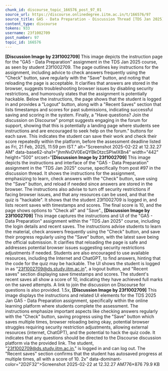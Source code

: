 ```yaml
---
chunk_id: discourse_topic_166576_post_97_01
source_url: https://discourse.onlinedegree.iitm.ac.in/t/166576/97
source_title: GA5 - Data Preparation - Discussion Thread [TDS Jan 2025]
content_type: discourse
tokens: 933
username: 23f1002709
post_number: 97
topic_id: 166576
---
```


**[Discussion Image by 23f1002709]** This image depicts the instruction page for the "GA5 - Data Preparation" assignment in the TDS Jan 2025 course, as seen by student 23f1002709. The page outlines key instructions for the assignment, including advice to check answers frequently using the "Check" button, save regularly with the "Save" button, and noting that reloading the page is acceptable. It clarifies that answers are stored in the browser, suggests troubleshooting browser issues by disabling security restrictions, and humorously states that the assignment is potentially hackable. Below the instructions, the page shows that the student is logged in and provides a "Logout" button, along with a "Recent Saves" section that lists timestamps and scores for past submissions, indicating successful saving and scoring in the system. Finally, a "Have questions? Join the discussion on Discourse" prompt suggests engaging in the forum for support, showing that this is potentially a landing page where students see instructions and are encouraged to seek help on the forum." buttons for each save. This indicates the student can save their work and check their score repeatedly within the platform, before the assessment deadline listed as Fri, 21 Feb, 2025, 11:59 pm IST." alt="Screenshot 2025-02-22 at 12.32.27 AM" data-base62-sha1="jhmNvDV0EeQYBkOtzcSPlwIXBn4" width="442" height="500" srcset="**[Discussion Image by 23f1002709]** This image depicts the instructions and interface of the "GA5 - Data Preparation" assignment in the "TDS Jan 2025" course, specifically from post #97 in the discussion thread. It shows the instructions for the assignment, emphasizing to learn, check answers with the "Check" button, save using the "Save" button, and reload if needed since answers are stored in the browser. The instructions also advise to turn off security restrictions if facing browser issues, and that any resources can be used, and that the quiz is "hackable". It shows that the student 23f1002709 is logged in, and lists recent saves with timestamps and scores. The final score is 10, and the page shows options to "Check all" and "Save"., **[Discussion Image by 23f1002709]** This image captures the instructions and UI of the "GA5 - Data Preparation" assignment within the "TDS Jan 2025" course, including the login details and recent saves. The instructions advise students to learn the material, check answers frequently using the "Check" button, and save their progress regularly using the "Save" button, with the latest save being the official submission. It clarifies that reloading the page is safe and addresses potential browser issues suggesting security restrictions adjustments if needed. Students are also encouraged to use available resources, including the Internet and ChatGPT, to find answers, hinting that the code for the quiz may be hackable. The UI shows the student is logged in as "23f1002709@ds.study.iitm.ac.in", a logout button, and "Recent saves" section displaying save timestamps and scores. The student's recent saves all show a score of 10, indicating they have achieved full marks on the saved attempts. A link to join the discussion on Discourse for questions is also provided. 1.5x, **[Discussion Image by 23f1002709]** This image displays the instructions and related UI elements for the TDS 2025 Jan GA5 - Data Preparation assignment, specifically within the online learning platform where students complete the assessment. The instructions emphasize important aspects like checking answers regularly with the "Check" button, saving progress using the "Save" button which saves multiple times, browser reloading being okay, potential browser struggles requiring security restriction adjustments, allowing external resources (internet, ChatGPT), and the potential to hack the quiz code. It indicates that any questions should be directed to the Discourse discussion platform via the provided link. The student, "23f1002709@ds.study.iitm.ac.in," is logged in and can log out. The "Recent saves" section confirms that the student has autosaved progress at multiple times, all with a score of 10. 2x" data-dominant-color="2D2F32">Screenshot 2025-02-22 at 12.32.27 AM776×876 79.9 KB
